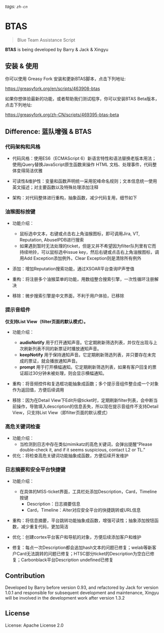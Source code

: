 ###### tags: `zh-cn`
# BTAS

> Blue Team Assistance Script

**BTAS** is being developed by Barry & Jack & Xingyu


## 安装 & 使用
你可以使用 Greasy Fork 安装和更新BTAS脚本，点击下列地址:

https://greasyfork.org/en/scripts/463908-btas

如果你想体验最新的功能，或者帮助我们测试程序，你可以安装BTAS Beta版本，点击下列地址:

https://greasyfork.org/zh-CN/scripts/469395-btas-beta

## Difference: 蓝队增强 & BTAS

### 代码架构和风格
- 代码风格：使用ES6（ECMAScript 6）新语言特性和语法替换老版本用法；使用jQuery替换JavaScript原生函数来操作 HTML 文档、处理事件，代码整体变得简洁优雅

- 可读性&维护性：变量和函数声明统一采用驼峰命名规则；文本信息统一使用英文描述；对主要函数以及特殊处理添加注释

- 架构：对代码整体进行重构，抽象函数，减少代码复用，细节如下

### 油猴图标按键
- 功能介绍：
    - 鼠标选中文本，右键或点击右上角油猴图标，即可调用Jira, VT, Reputation, AbuseIPDB进行搜索
    - 如果遇到暂时无法处理的ticket，但是又并不希望因为filter队列里有它而持续响铃，可以鼠标选中issue key，然后右键或点击右上角油猴图标，调用Add Exception添加例外，Clear Exception则是清除所有例外

- 添加：增加Reputation搜索功能，通过XSOAR平台查询IP声誉值
  
- 重构：将注册多个油猴菜单的功能，用数组整合搜索引擎，一次性循环注册解决

- 移除：微步搜索引擎是中文界面，不利于用户体验，已移除

### 提示音组件
**仅支持List View（filter页面的默认模式）。**
- 功能介绍：
    - **audioNotify** 用于打开通知声音。它定期刷新筛选列表，并仅在出现与上次刷新列表不同的新票证时播放通知声音。
    - **keepNotify** 用于保持通知声音。它定期刷新筛选列表，并只要存在未完成的票证，就会播放通知声音。
    - **prompt** 用于打开横幅通知。它定期刷新筛选列表，如果有客户回复的票证超过30分钟未被处理，则会显示横幅通知。

- 重构：将音频控件和复选框功能抽象成函数；多个提示音组件整合成一个对象作为返回值，方便后续调用

- 移除：因为在Detail View下Edit升级ticket时，定期刷新filter列表，会中断当前操作，导致填入description的信息丢失，所以现在提示音组件不支持Detail View，只支持List View（即filter页面的默认模式）

### 高危关键词检查
- 功能介绍：
    - 当检测到日志中存在类似mimikatz的高危关键词，会弹出提醒“Please double-check it, and if it seems suspicious, contact L2 or TL.”
- 优化：将检查高危关键词功能抽象成函数，方便后续开发维护

### 日志摘要和安全平台快捷键
- 功能介绍：
    - 在具体的MSS-ticket界面，工具栏处添加Description，Card，Timeline按键
        - Description：日志摘要信息
        - Card，Timeline：Alter对应安全平台的快捷跳转或URL信息

- 重构：将信息摘要，平台跳转功能抽象成函数，增强可读性；抽象添加按钮函数，减少重复代码，更加简洁

- 优化：创建cortex平台客户和导航的对象，方便后续添加客户和维护

- 修复：每点一次Description都会追加hash文本的问题已修复；welab等新客户Card无法跳转的问题已修复；HTSC部分ticket的Description为空白已修复；Carbonblack平台Description undefined已修复


## Contribution
Developed by Barry before version 0.93, and refactored by Jack for version 1.0.1 and responsible for subsequent development and maintenance, Xingyu will be involved in the development work after version 1.3.2


## License
License: Apache License 2.0
